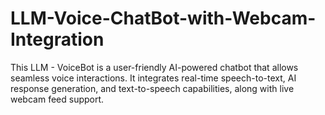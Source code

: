 # LLM-Voice-ChatBot-with-Webcam-Integration
This LLM - VoiceBot is a user-friendly AI-powered chatbot that allows seamless voice interactions. It integrates real-time speech-to-text, AI response generation, and text-to-speech capabilities, along with live webcam feed support.
